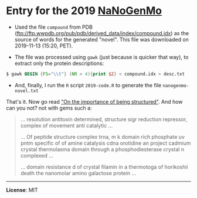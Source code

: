 # Entry for the 2019 [NaNoGenMo](https://nanogenmo.github.io/)

- Used the file `compound` from PDB (ftp://ftp.wwpdb.org/pub/pdb/derived_data/index/compound.idx) as the source of words for the generated "novel". This file was downloaded on 2019-11-13 (15:20, PET).

- The file was processed using `gawk` (just because is quicker that way), to extract only the protein descriptions:

```awk
$ gawk BEGIN {FS="\\t"} (NR > 4){print $2} < compound.idx > desc.txt
```

- And, finally, I run the `R` script `2019-code.R` to generate the file `nanogenmo-novel.txt`

That's it. Now go read ["On the importance of being structured"](https://github.com/jmcastagnetto/my-nanogenmo-bogus-entries/blob/master/2019/nanogenmo-novel.txt). And how can you not? not with gems such a:

> ... resolution antitoxin determined, structure sigr reduction
> repressor, complex of movement anti catalytic ...
>
> ... Of peptide structure complex trna, m k domain rich phosphate uv pntm
> specific of of amine catalysis cdna orotidine an project cadmium crystal
> thermolasma domain through a phosphodiesterase crystal n complexed ...
>
> ... domain resistance d of crystal filamin in a
> thermotoga of horikoshii death the nanomolar amino galactose protein ...

--- 

**License**: MIT
